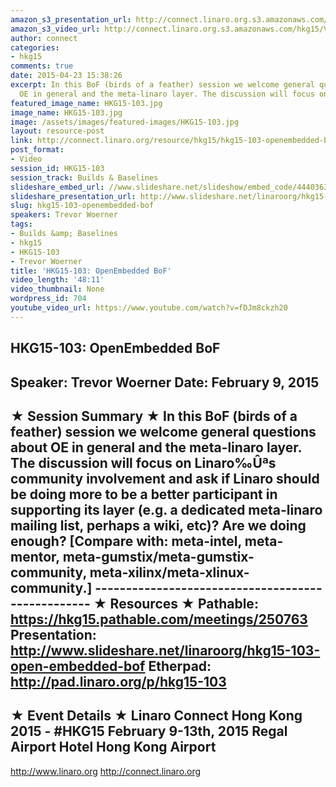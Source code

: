 ```yaml
---
amazon_s3_presentation_url: http://connect.linaro.org.s3.amazonaws.com/hkg15/Videos/02-09-Monday/HKG15-103.pdf
amazon_s3_video_url: http://connect.linaro.org.s3.amazonaws.com/hkg15/Videos/02-09-Monday/HKG15-103+OpenEmbedded+BoF.mp4
author: connect
categories:
- hkg15
comments: true
date: 2015-04-23 15:38:26
excerpt: In this BoF (birds of a feather) session we welcome general questions about
  OE in general and the meta-linaro layer. The discussion will focus on Linaro
featured_image_name: HKG15-103.jpg
image_name: HKG15-103.jpg
image: /assets/images/featured-images/HKG15-103.jpg
layout: resource-post
link: http://connect.linaro.org/resource/hkg15/hkg15-103-openembedded-bof/
post_format:
- Video
session_id: HKG15-103
session_track: Builds & Baselines
slideshare_embed_url: //www.slideshare.net/slideshow/embed_code/44403639
slideshare_presentation_url: http://www.slideshare.net/linaroorg/hkg15-103-open-embedded-bof
slug: hkg15-103-openembedded-bof
speakers: Trevor Woerner
tags:
- Builds &amp; Baselines
- hkg15
- HKG15-103
- Trevor Woerner
title: 'HKG15-103: OpenEmbedded BoF'
video_length: '48:11'
video_thumbnail: None
wordpress_id: 704
youtube_video_url: https://www.youtube.com/watch?v=fDJm8ckzh20
---
```


HKG15-103: OpenEmbedded BoF
---------------------------------------------------
Speaker: Trevor Woerner
Date: February 9, 2015
---------------------------------------------------
★ Session Summary ★
In this BoF (birds of a feather) session we welcome general questions about OE in general and the meta-linaro layer. The discussion will focus on Linaro‰Ûªs community involvement and ask if Linaro should be doing more to be a better participant in supporting its layer (e.g. a dedicated meta-linaro mailing list, perhaps a wiki, etc)? Are we doing enough? [Compare with: meta-intel, meta-mentor, meta-gumstix/meta-gumstix-community, meta-xilinx/meta-xlinux-community.] --------------------------------------------------
★ Resources ★
Pathable: https://hkg15.pathable.com/meetings/250763
Presentation:  http://www.slideshare.net/linaroorg/hkg15-103-open-embedded-bof
Etherpad: http://pad.linaro.org/p/hkg15-103
---------------------------------------------------
★ Event Details ★
Linaro Connect Hong Kong 2015 - #HKG15
February 9-13th, 2015
Regal Airport Hotel Hong Kong Airport
---------------------------------------------------
http://www.linaro.org
http://connect.linaro.org
